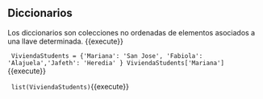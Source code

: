 ## Diccionarios

Los diccionarios son colecciones no ordenadas de elementos asociados a una llave determinada.
{{execute}}

`
ViviendaStudents = {'Mariana': 'San Jose', 'Fabiola': 'Alajuela','Jafeth': 'Heredia' }
ViviendaStudents['Mariana']`{{execute}}


`
list(ViviendaStudents)`{{execute}}

